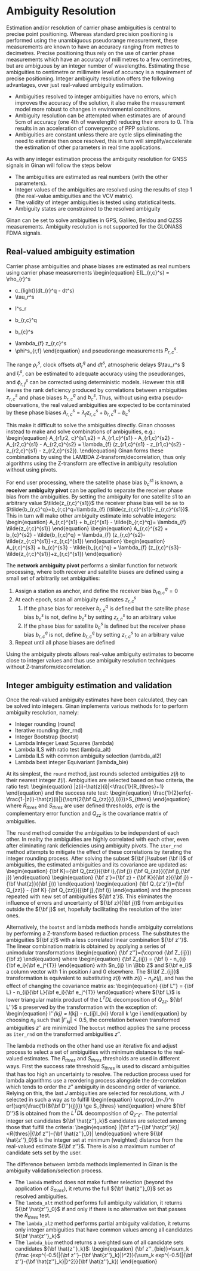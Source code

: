
# Ambiguity Resolution

Estimation and/or resolution of carrier phase ambiguities is central to precise point positioning.
Whereas standard precision positioning is performed using the unambiguous pseudorange measurement, these measurements are known to have an accuracy ranging from metres to decimetres.
Precise positioning thus rely on the use of carrier phase measurements which have an accuracy of millimetres to a few centimetres, but are ambiguous by an integer number of wavelengths.
Estimating these ambiguities to centimetre or millimetre level of accuracy is a requirement of precise positioning.
Integer ambiguity resolution offers the following advantages, over just real-valued ambiguity estimation.

* Ambiguities resolved to integer ambiguities have no errors, which improves the accuracy of the solution, it also make the measurement model more robust to changes in environmental conditions.
* Ambiguity resolution can be attempted when estimates are of around 5cm of accuracy (one 4th of wavelength) reducing their errors to 0. This results in an acceleration of convergence of PPP solutions.
* Ambiguities are constant unless there are cycle slips eliminating the need to estimate then once resolved, this in turn will simplify/accelerate the estimation of other parameters in real time applications.


As with any integer estimation process the ambiguity resolution for GNSS signals in Ginan will follow the steps below

* The ambiguities are estimated as real numbers (with the other parameters).
* Integer values of the ambiguities are resolved using the results of step 1 (the real-value ambiguities and the VCV matrix).
* The validity of integer ambiguities is tested using statistical tests.
* Ambiguity states are constrained to the resolved ambiguity

Ginan can be set to solve ambiguities in GPS, Galileo, Beidou and QZSS measurements. Ambiguity resolution is not supported for the GLONASS FDMA signals.


## Real-valued ambiguity estimation

Carrier phase ambiguities and phase biases are estimated as real numbers using carrier phase measurements 
\begin{equation}
E(L_{r,c}^s) 
= \rho_{r}^s 
+ c_{light}(dt_{r}^q - dt^s) 
+ \tau_r^s 
- I^s_r
+ b_{r,c}^q 
- b_{c}^s
+ \lambda_{f} z_{r,c}^s  
+ \phi^s_{r,f}
\end{equation}
and pseudorange measurements $P_{r,c}^s$. 

The range $\rho_{r}^s$, clock offsets $dt_{r}^q$ and $dt^s$, atmospheric delays $\tau_r^s $ and $I^s_r$, can be estimated to adequate accuracy using the pseudoranges, and $\phi^s_{r,f}$ can be corrected using deterministic models. 
However this still leaves the rank deficiency produced by correlations between ambiguities $z_{r,c}^s$ and phase biases $b_{r,c}^q$ and $b_{c}^s$.
Thus, without using extra pseudo-observations, the real valued ambiguities are expected to be contaminated by these phase biases $A_{r,c}^s = \lambda_{f} z_{r,c}^s + b_{r,c}^q - b_{c}^s$

This make it difficult to solve the ambiguities directly. 
Ginan chooses instead to make and solve combinations of ambiguities, e.g.:
\begin{equation}
A_{r1,r2,  c}^{s1,s2} = A_{r1,c}^{s1} - A_{r1,c}^{s2} - A_{r2,c}^{s1} - A_{r2,c}^{s2} = \lambda_{f} (z_{r1,c}^{s1} - z_{r1,c}^{s2} - z_{r2,c}^{s1} - z_{r2,c}^{s2}).
\end{equation}
Ginan forms these combinations by using the LAMBDA Z-transform/decorrelation, thus only algorithms using the Z-transform are effective in ambiguity resolution without using pivots.
 
For end user processing, where the satellite phase bias $b_{c}^{s1}$ is known, a **receiver ambiguity pivot** can be applied to separate the receiver phase bias from the ambiguities.
By setting the ambiguity for one satellite $s1$ to an arbitrary value $\tilde{z_{r,c}^{s1}}$ the receiver phase bias will be se to 
$\tilde{b_{r,c}^q}=b_{r,c}^q+\lambda_{f} (\tilde{z_{r,c}^{s1}}-z_{r,c}^{s1})$.
This in turn will make other ambiguity estimate into solvable integers:
\begin{equation}
A_{r,c}^{s1} + b_{c}^{s1} - \tilde{b_{r,c}^q}= \lambda_{f} \tilde{z_{r,c}^{s1}}
\end{equation}
\begin{equation}
A_{r,c}^{s2} + b_{c}^{s2} - \tilde{b_{r,c}^q} = \lambda_{f} (z_{r,c}^{s2}-\tilde{z_{r,c}^{s1}}+z_{r,c}^{s1})
\end{equation}
\begin{equation}
A_{r,c}^{s3} + b_{c}^{s3} - \tilde{b_{r,c}^q} = \lambda_{f} (z_{r,c}^{s3}-\tilde{z_{r,c}^{s1}}+z_{r,c}^{s1})
\end{equation}

The **network ambiguity pivot** performs a similar function for network processing, where both receiver and satellite biases are defined using a small set of arbitrarily set ambiguities:
1. Assign a station as anchor, and define the receiver bias $b_{r0,c}^q=0$
1. At each epoch, scan all ambiguity estimates $z_{r,c}^{s}$ 
	1. If the phase bias for receiver $b_{r,c}^q$ is defined but the satellite phase bias $b_{c}^{s}$ is not, define $b_{c}^{s}$ by setting $z_{r,c}^{s}$ to an arbitrary value
	1. If the phase bias for satellite $b_{c}^{s}$ is defined but the receiver phase bias $b_{r,c}^q$ is not, define $b_{r,c}^q$ by setting $z_{r,c}^{s}$ to an arbitrary value
1. Repeat until all phase biases are defined 

Using the ambiguity pivots allows real-value ambiguity estimates to become close to integer values and thus use ambiguity resolution techniques without Z-transform/decorrelation.

## Integer ambiguity estimation and validation
Once the real-valued ambiguity estimates have been calculated, they can be solved into integers. Ginan implements various methods for to perform ambiguity resolution, namely:

* Integer rounding (round)
* Iterative rounding (iter_rnd)
* Integer Bootstrap (bootst)
* Lambda Integer Least Squares (lambda)
* Lambda ILS with ratio test (lambda_alt)
* Lambda ILS with common ambiguity selection (lambda_al2) 
* Lambda best integer Equivariant (lambda_bie)

At its simplest, the `round` method, just rounds selected ambiguities $z(i)$ to their nearest integer $\hat{z}(i)$. Ambiguities are selected based on two criteria, the ratio test:
\begin{equation}
|z(i)-\hat{z}(i)|<\frac{1}{R_{thres}+1}
\end{equation}
and the success rate test:
\begin{equation}
\frac{1}{2}erfc(-\frac{1-|z(i)-\hat{z}(i)|}{\sqrt{2{\bf Q_{zz}}(i,i)}})>S_{thres}
\end{equation}
where $R_{thres}$ and $S_{thres}$ are user defined thresholds, $erfc$ is the complementary error function and $Q_{zz}$ is the covariance matrix of ambiguities. 

The `round` method consider the ambiguities to be independent of each other. 
In reality the ambiguities are highly correlated with each other, even after eliminating rank deficiencies using ambiguity pivots. 
The `iter_rnd` method attempts to mitigate the effect of these correlations by iterating the integer rounding process. 
After solving the subset ${\bf j}\subset {\bf i}$ of ambiguities, the estimated ambiguities and its covariance are updated as:
\begin{equation}
{\bf K}={\bf Q_{zz}}({\bf i},{\bf j}) {\bf Q_{zz}}({\bf j},{\bf j})
\end{equation}
\begin{equation}
{\bf z'}={\bf z} - {\bf K}({\bf z}({\bf j}) - {\bf \hat{z}}({\bf j})) 
\end{equation}
\begin{equation}
{\bf Q_{z'z'}}={\bf Q_{zz}} - {\bf K} {\bf Q_{zz}}({\bf j},{\bf i})
\end{equation}
and the process repeated with new set of ambiguities ${\bf z'}$. 
This eliminates the influence of errors and uncertainty of ${\bf z}({\bf j})$ from ambiguities outside the ${\bf j}$ set, hopefully facilitating the resolution of the later ones.  

Alternatively, the `bootst` and lambda methods handle ambiguity correlations by performing a Z-transform based reduction process. 
The substitutes the ambiguities ${\bf z}$ with a less correlated linear combination ${\bf z''}$.
The linear combination matrix is obtained by applying a series of unimodular transformations
\begin{equation}
{\bf z''}=(\coprod {\bf Z_{ij}}) {\bf z}
\end{equation}
where
\begin{equation}
{\bf Z_{ij}} = {\bf I} - n_{ij}{\bf e_i}{\bf e_j^{T}}
\end{equation}
with $n_{ij} \in \Bbb Z$ and ${\bf e_i}$ a column vector with 1 in position $i$ and 0 elsewhere.
The ${\bf Z_{ij}}$ transformation is equivalent to substituting $z(i)$ with $z(i)-n_{ij}z(j)$, and has the effect of changing the covariance matrix as:
\begin{equation}
{\bf L''} = {\bf L} - n_{ij}{\bf L}{\bf e_i}{\bf e_j^{T}}
\end{equation}
where ${\bf L}$ is lower triangular matrix product of the $L^TDL$ decomposition of $Q_{zz}$.
${\bf L''}$ s preserved by the transformation with the exception of:
\begin{equation}
l''_{kj} = l_{kj} - n_{ij}l_{ki} \forall k \ge i
\end{equation}
by choosing $n_{ij}$ such that $|l''_{kj}|<0.5$, the correlation between transformed ambiguities $z''$ are minimized 
The `bootst` method applies the same process as `iter_rnd` on the transformed ambiguities $z''$.

The lambda methods on the other hand use an iterative fix and adjust process to select a set of ambiguities with minimum distance to the real-valued estimates.
The $R_{thres}$ and $S_{thres}$ thresholds are used in different ways. First the success rate threshold $S_{thres}$ is used to discard ambiguities that has too high an uncertainty to resolve.
The reduction process used for lambda algorithms use a reordering process alongside the de-correlation which tends to order the $z''$ ambiguity in descending order of variance.
Relying on this, the last $J$ ambiguities are selected for resolutions, with $J$ selected in such a way as to fulfill 
\begin{equation}
\coprod_{n-J}^n erf(sqrt{\frac{1}{8{\bf D''}(j)}}) \ge S_{thres}
\end{equation}
where ${\bf D''}$ is obtained from the $L^TDL$ decomposition of $Q_{z''z''}$.
The potential integer set candidates ${\bf \hat{z''}_k}$ candidates are selected among those that fulfill the criteria:
\begin{equation}
\|{\bf z''}-{\bf \hat{z''}_k}\|<R_{thres}\|{\bf z''}-{\bf \hat{z''}_0}\|
\end{equation}
where ${\bf \hat{z''}_0}$ is the integer set at minimum (weighted) distance from the real-valued estimate ${\bf z''}$.
There is also a maximum number of candidate sets set by the user.

The difference between lambda methods implemented in Ginan is the ambiguity validation/selection process. 
- The `lambda` method does not make further selection (beyond the application of $S_{thres}$), it returns the full ${\bf \hat{z''}_0}$ set as resolved ambiguities.
- The `lambda_alt` method performs full ambiguity validation, it returns ${\bf \hat{z''}_0}$ if and only if there is no alternative set that passes the $R_{thres}$ test.
- The `lambda_al2` method performs partial ambiguity validation, it returns only integer ambiguities that have common values among all candidates ${\bf \hat{z''}_k}$
- The `lambda_bie` method returns a weighted sum of all candidate sets candidates ${\bf \hat{z''}_k}$:
\begin{equation}
{\bf z''_{bie}}=\sum_k (\frac {exp^{-0.5{\|{\bf z''}-{\bf \hat{z''}_k}\|}^2}}{\sum_k exp^{-0.5{\|{\bf z''}-{\bf \hat{z''}_k}\|}^2}}{\bf \hat{z''}_k})
\end{equation}

